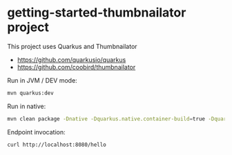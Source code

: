 # getting-started-thumbnailator project

This project uses Quarkus and Thumbnailator

 - https://github.com/quarkusio/quarkus
 - https://github.com/coobird/thumbnailator

Run in JVM / DEV mode:
```bash
mvn quarkus:dev
```

Run in native:
```bash
mvn clean package -Dnative -Dquarkus.native.container-build=true -Dquarkus.native.builder-image=quay.io/quarkus/ubi-quarkus-native-image:20.3.0-java11 && docker build -f src/main/docker/Dockerfile.native -t quarkus/getting-started-thumbnailator . && docker run -i --rm -p 8080:8080 quarkus/getting-started-thumbnailator
```

Endpoint invocation:
```
curl http://localhost:8080/hello
```